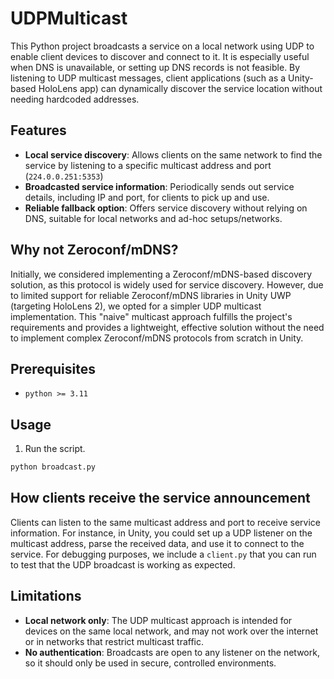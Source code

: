 # UDPMulticast

This Python project broadcasts a service on a local network using UDP to enable client devices to discover and connect to it. It is especially useful when DNS is unavailable, or setting up DNS records is not feasible. By listening to UDP multicast messages, client applications (such as a Unity-based HoloLens app) can dynamically discover the service location without needing hardcoded addresses.

## Features

- **Local service discovery**: Allows clients on the same network to find the service by listening to a specific multicast address and port (`224.0.0.251:5353`)
- **Broadcasted service information**: Periodically sends out service details, including IP and port, for clients to pick up and use.
- **Reliable fallback option**: Offers service discovery without relying on DNS, suitable for local networks and ad-hoc setups/networks.

## Why not Zeroconf/mDNS?

Initially, we considered implementing a Zeroconf/mDNS-based discovery solution, as this protocol is widely used for service discovery. However, due to limited support for reliable Zeroconf/mDNS libraries in Unity UWP (targeting HoloLens 2), we opted for a simpler UDP multicast implementation. This "naive" multicast approach fulfills the project's requirements and provides a lightweight, effective solution without the need to implement complex Zeroconf/mDNS protocols from scratch in Unity.

## Prerequisites

- `python >= 3.11`

## Usage

1. Run the script.

```bash
python broadcast.py
```

## How clients receive the service announcement

Clients can listen to the same multicast address and port to receive service information. For instance, in Unity, you could set up a UDP listener on the multicast address, parse the received data, and use it to connect to the service. For debugging purposes, we include a `client.py` that you can run to test that the UDP broadcast is working as expected.

## Limitations

- **Local network only**: The UDP multicast approach is intended for devices on the same local network, and may not work over the internet or in networks that restrict multicast traffic.
- **No authentication**: Broadcasts are open to any listener on the network, so it should only be used in secure, controlled environments.
